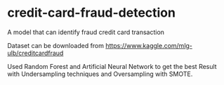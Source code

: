 # credit-card-fraud-detection
A model that can identify fraud credit card transaction

Dataset can be downloaded from https://www.kaggle.com/mlg-ulb/creditcardfraud

Used Random Forest and Artificial Neural Network to get the best Result with Undersampling techniques and Oversampling with SMOTE.
